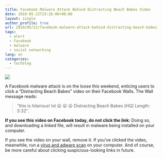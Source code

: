 ```yaml
---
title: Facebook Malware Attack Behind Distracting Beach Babes Video
date: 2010-05-22T23:26:00+00:00
layout: single
author_profile: true
url: 2010/05/22/facebook-malware-attack-behind-distracting-beach-babes-video/
tags:
  - alert
  - Facebook
  - malware
  - social networking
lang: en
categories: 
  - techblog
---
```

[![](http://2.bp.blogspot.com/_vaUVXcmC3OI/S_hfYvOGVcI/AAAAAAAACRw/GDq3qA2JeUk/s640/facebookdistractingbeachbabes.png)](http://2.bp.blogspot.com/_vaUVXcmC3OI/S_hfYvOGVcI/AAAAAAAACRw/GDq3qA2JeUk/s1600/facebookdistractingbeachbabes.png)

A Facebook malware attack is on the loose this weekend, enticing users to click a “Distracting Beach Babes” video on their Facebook Walls. The Wall message reads: 

> “this is hilarious! lol 😛 😛 😛 Distracting Beach Babes [HQ] Length: 5:32″.

**If you see this video on Facebook today, do not click the link:** Doing so, and downloading a linked file, will result in malware being installed on your computer.

If you see the video on your wall, remove it. If you’ve clicked the video, meanwhile, run a [virus and adware scan](/knowledge-base/malware/removal/) on your computer. And of course, be more careful about clicking suspicious-looking links in future.